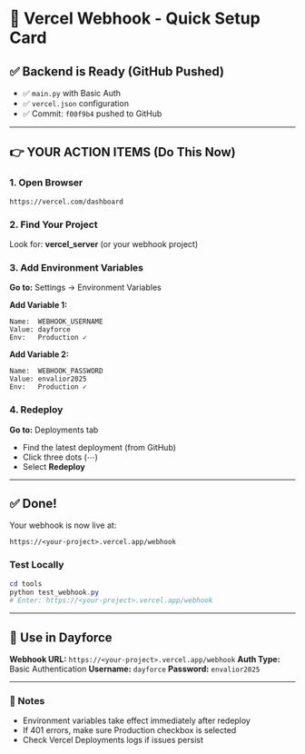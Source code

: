 # 🚀 Vercel Webhook - Quick Setup Card

## ✅ Backend is Ready (GitHub Pushed)
- ✅ `main.py` with Basic Auth
- ✅ `vercel.json` configuration
- ✅ Commit: `f00f9b4` pushed to GitHub

---

## 👉 YOUR ACTION ITEMS (Do This Now)

### 1. Open Browser
```
https://vercel.com/dashboard
```

### 2. Find Your Project
Look for: **vercel_server** (or your webhook project)

### 3. Add Environment Variables
**Go to:** Settings → Environment Variables

**Add Variable 1:**
```
Name:  WEBHOOK_USERNAME
Value: dayforce
Env:   Production ✓
```

**Add Variable 2:**
```
Name:  WEBHOOK_PASSWORD
Value: envalior2025
Env:   Production ✓
```

### 4. Redeploy
**Go to:** Deployments tab
- Find the latest deployment (from GitHub)
- Click three dots (⋯)
- Select **Redeploy**

---

## ✅ Done!
Your webhook is now live at:
```
https://<your-project>.vercel.app/webhook
```

### Test Locally
```powershell
cd tools
python test_webhook.py
# Enter: https://<your-project>.vercel.app/webhook
```

---

## 🎯 Use in Dayforce

**Webhook URL:** `https://<your-project>.vercel.app/webhook`
**Auth Type:** Basic Authentication
**Username:** `dayforce`
**Password:** `envalior2025`

---

### 📝 Notes
- Environment variables take effect immediately after redeploy
- If 401 errors, make sure Production checkbox is selected
- Check Vercel Deployments logs if issues persist

